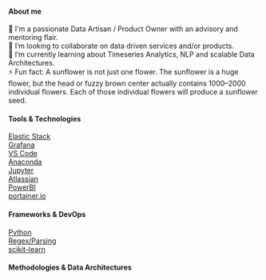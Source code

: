 #### About me
🔭 I'm a passionate Data Artisan / Product Owner with an advisory and mentoring flair.</br>
👯 I’m looking to collaborate on data driven services and/or products.</br>
🌱 I’m currently learning about Timeseries Analytics, NLP and scalable Data Architectures.</br>
⚡ Fun fact: A sunflower is not just one flower. The sunflower is a huge flower, but the head or fuzzy brown center actually contains 1000–2000 individual flowers. Each of those individual flowers will produce a sunflower seed.</br>

#### Tools & Technologies
[Elastic Stack](https://www.elastic.co/)</br>
[Grafana](https://grafana.com/)</br>
[VS Code](https://code.visualstudio.com/)</br>
[Anaconda](https://www.anaconda.com/)</br>
[Jupyter](https://jupyter.org/)</br>
[Atlassian](https://www.atlassian.com/)</br>
[PowerBI](https://powerbi.microsoft.com/)</br>
[portainer.io](https://www.portainer.io/)</br>

#### Frameworks & DevOps
[Python](https://www.python.org/)</br>
[Regex/Parsing](https://regex101.com/)</br>
[scikit-learn](https://scikit-learn.org/)</br>


#### Methodologies & Data Architectures



<!--
**blackswan1/blackswan1** is a ✨ _special_ ✨ repository because its `README.md` (this file) appears on your GitHub profile.

Here are some ideas to get you started:

- 🔭 I’m currently working on ...
- 🌱 I’m currently learning ...
- 👯 I’m looking to collaborate on ...
- 🤔 I’m looking for help with ...
- 💬 Ask me about ...
- 📫 How to reach me: ...
- 😄 Pronouns: ...
- ⚡ Fun fact: ...
-->
